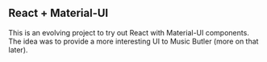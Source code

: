 ## React + Material-UI

This is an evolving project to try out React with Material-UI components. The idea was to provide a more interesting UI to Music Butler (more on that later).

